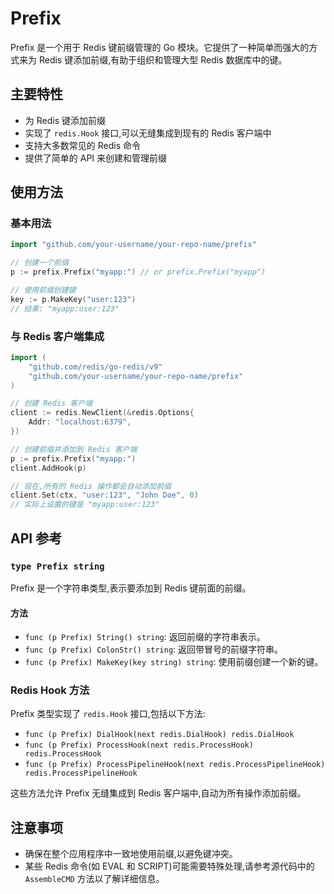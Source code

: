 # Prefix

Prefix 是一个用于 Redis 键前缀管理的 Go 模块。它提供了一种简单而强大的方式来为 Redis 键添加前缀,有助于组织和管理大型 Redis 数据库中的键。

## 主要特性

- 为 Redis 键添加前缀
- 实现了 `redis.Hook` 接口,可以无缝集成到现有的 Redis 客户端中
- 支持大多数常见的 Redis 命令
- 提供了简单的 API 来创建和管理前缀

## 使用方法

### 基本用法

```go
import "github.com/your-username/your-repo-name/prefix"

// 创建一个前缀
p := prefix.Prefix("myapp:") // or prefix.Prefix("myapp")

// 使用前缀创建键
key := p.MakeKey("user:123")
// 结果: "myapp:user:123"
```

### 与 Redis 客户端集成

```go
import (
    "github.com/redis/go-redis/v9"
    "github.com/your-username/your-repo-name/prefix"
)

// 创建 Redis 客户端
client := redis.NewClient(&redis.Options{
    Addr: "localhost:6379",
})

// 创建前缀并添加到 Redis 客户端
p := prefix.Prefix("myapp:")
client.AddHook(p)

// 现在,所有的 Redis 操作都会自动添加前缀
client.Set(ctx, "user:123", "John Doe", 0)
// 实际上设置的键是 "myapp:user:123"
```

## API 参考

### `type Prefix string`

Prefix 是一个字符串类型,表示要添加到 Redis 键前面的前缀。

#### 方法

- `func (p Prefix) String() string`: 返回前缀的字符串表示。
- `func (p Prefix) ColonStr() string`: 返回带冒号的前缀字符串。
- `func (p Prefix) MakeKey(key string) string`: 使用前缀创建一个新的键。

### Redis Hook 方法

Prefix 类型实现了 `redis.Hook` 接口,包括以下方法:

- `func (p Prefix) DialHook(next redis.DialHook) redis.DialHook`
- `func (p Prefix) ProcessHook(next redis.ProcessHook) redis.ProcessHook`
- `func (p Prefix) ProcessPipelineHook(next redis.ProcessPipelineHook) redis.ProcessPipelineHook`

这些方法允许 Prefix 无缝集成到 Redis 客户端中,自动为所有操作添加前缀。

## 注意事项

- 确保在整个应用程序中一致地使用前缀,以避免键冲突。
- 某些 Redis 命令(如 EVAL 和 SCRIPT)可能需要特殊处理,请参考源代码中的 `AssembleCMD` 方法以了解详细信息。